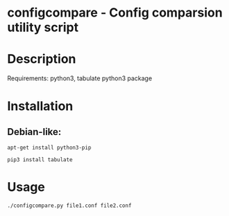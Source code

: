 # configcompare - Config comparsion utility script
Description
===========

Requirements: python3, tabulate python3 package

Installation
============
Debian-like:
------------

  `apt-get install python3-pip`
  
  `pip3 install tabulate`
  
Usage
=====

`./configcompare.py file1.conf file2.conf`
